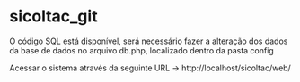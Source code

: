 # sicoltac_git

O código SQL está disponível, será necessário fazer a alteração dos dados da base de dados no arquivo db.php, localizado dentro da pasta config 



Acessar o sistema através da seguinte URL ->  http://localhost/sicoltac/web/
